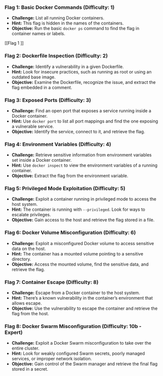 ### **Flag 1: Basic Docker Commands** (Difficulty: 1)

- **Challenge:** List all running Docker containers.
- **Hint:** This flag is hidden in the names of the containers.
- **Objective:** Run the basic `docker ps` command to find the flag in container names or labels.

[[Flag 1 ]]
### **Flag 2: Dockerfile Inspection** (Difficulty: 2)

- **Challenge:** Identify a vulnerability in a given Dockerfile.
- **Hint:** Look for insecure practices, such as running as root or using an outdated base image.
- **Objective:** Examine the Dockerfile, recognize the issue, and extract the flag embedded in a comment.

### **Flag 3: Exposed Ports** (Difficulty: 3)

- **Challenge:** Find an open port that exposes a service running inside a Docker container.
- **Hint:** Use `docker port` to list all port mappings and find the one exposing a vulnerable service.
- **Objective:** Identify the service, connect to it, and retrieve the flag.

### **Flag 4: Environment Variables** (Difficulty: 4)

- **Challenge:** Retrieve sensitive information from environment variables set inside a Docker container.
- **Hint:** Use `docker inspect` to view the environment variables of a running container.
- **Objective:** Extract the flag from the environment variable.

### **Flag 5: Privileged Mode Exploitation** (Difficulty: 5)

- **Challenge:** Exploit a container running in privileged mode to access the host system.
- **Hint:** The container is running with `--privileged`. Look for ways to escalate privileges.
- **Objective:** Gain access to the host and retrieve the flag stored in a file.

### **Flag 6: Docker Volume Misconfiguration** (Difficulty: 6)

- **Challenge:** Exploit a misconfigured Docker volume to access sensitive data on the host.
- **Hint:** The container has a mounted volume pointing to a sensitive directory.
- **Objective:** Access the mounted volume, find the sensitive data, and retrieve the flag.

### **Flag 7: Container Escape** (Difficulty: 8)

- **Challenge:** Escape from a Docker container to the host system.
- **Hint:** There’s a known vulnerability in the container’s environment that allows escape.
- **Objective:** Use the vulnerability to escape the container and retrieve the flag from the host.

### **Flag 8: Docker Swarm Misconfiguration** (Difficulty: 10b - Expert)

- **Challenge:** Exploit a Docker Swarm misconfiguration to take over the entire cluster.
- **Hint:** Look for weakly configured Swarm secrets, poorly managed services, or improper network isolation.
- **Objective:** Gain control of the Swarm manager and retrieve the final flag stored in a secret.